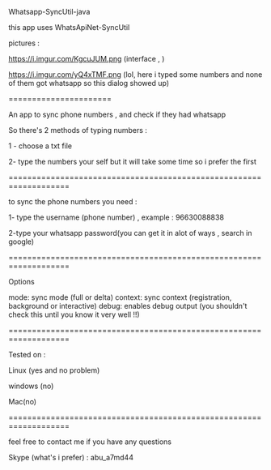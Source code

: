 Whatsapp-SyncUtil-java


this app uses WhatsApiNet-SyncUtil 

pictures : 

https://i.imgur.com/KgcuJUM.png
(interface , )

https://i.imgur.com/yQ4xTMF.png
(lol, here i typed some numbers and none of them got whatsapp so this dialog showed up)

======================

An app to sync phone numbers , and check if they had whatsapp


So there's 2 methods of typing numbers : 

1 - choose a txt file 

2- type the numbers your self but it will take some time so i prefer the first


===================================================================

to sync the phone numbers you need : 

1- type the username (phone number) , example : 96630088838

2-type your whatsapp password(you can get it in alot of ways , search in google)



===================================================================

Options

mode: sync mode (full or delta)
        context: sync context (registration, background or interactive)
        debug: enables debug output (you shouldn't check this until you know it very well !!)

===================================================================

Tested on :

Linux (yes and no problem)

windows (no)

Mac(no)

===================================================================

feel free to contact me if you have any questions

Skype (what's i prefer) : abu_a7md44
